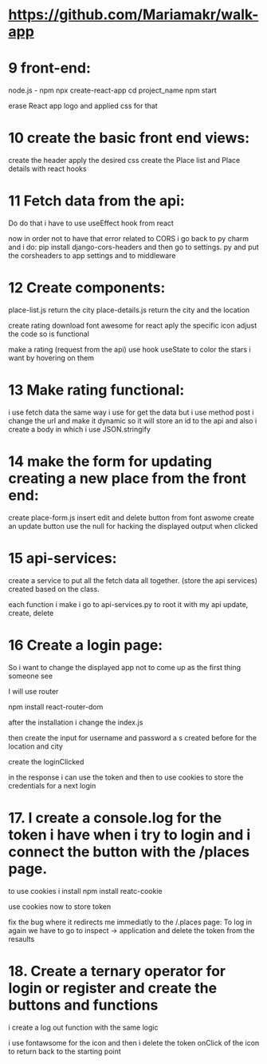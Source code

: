 # https://github.com/Mariamakr/walk-app

# 9 front-end:
node.js - npm
npx create-react-app
cd project_name
npm start

erase React app logo 
and applied css for that

# 10 create the basic front end views:

create the header apply the desired css
create the Place list and Place details with react hooks


# 11 Fetch data from the api:


Do do that i have to use useEffect hook from react

now in order not to have that error related to CORS i go back to py charm and i do:
pip install django-cors-headers
and then go to settings. py and put the corsheaders to app settings and to middleware

# 12 Create components:

place-list.js
return the city
place-details.js
return the city and the location

create rating
download font awesome for react
aply the specific icon 
adjust the code so is functional

make a rating (request from the api)
use hook useState to color the stars i want by hovering on them 

# 13 Make rating functional:

i use fetch data the same way i use for get the data but i use method post 
i change the url and make it dynamic so it will store an id to the api
and also i create a body in which i use JSON.stringify

# 14 make the form for updating creating a new place from the front end:
create place-form.js
insert edit and delete button from font aswome
create an update button
use the null for hacking the displayed output when clicked

# 15 api-services:
create a service to put all the fetch data all together. (store the api services)
created based on the class.

each function i make i go to api-services.py to root it with my api 
update, create, delete

# 16 Create a login page:

So i want to change the displayed app not to come up as the first thing someone see

I will use router 

npm install react-router-dom

after the installation i change the index.js

then create the input for username and password a s created before for the location and city

create the loginClicked

in the response i can use the token and then to use cookies to store the credentials for a next login


# 17. I create a console.log for the token i have when i try to login and i connect the button with the /places page.

to use cookies i install
npm install reatc-cookie

use cookies now to store token

fix the bug where it redirects me immediatly to the /.places page:
To log in again we have to go to inspect -> application and delete the token from the resaults

# 18. Create a ternary operator for login or register and create the buttons and functions

i create a log out function with the same logic

i use fontawsome for the icon and then i delete the token onClick of the icon to return back to the starting point

 





